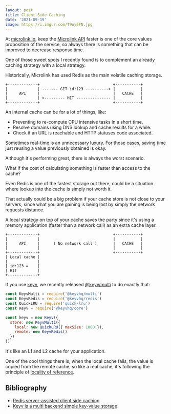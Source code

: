 ```yaml
---
layout: post
title: Client-Side Caching
date: '2021-09-19'
image: https://i.imgur.com/T9oy6FN.jpg
---
```


At [microlink.io](https://microlink.io), keep the [Microlink API](https://api.microlink.io) faster is one of the core values proposition of the service, so always there is something that can be improved to decrease response time.

One of those sweet spots I recently found is to complement an already caching strategy with a local strategy.

Historically, Microlink has used Redis as the main volatile caching storage.

```
+-------------+                                +-----------+
|             | ------- GET id:123 ----------> |           |
|     API     |                                |   CACHE   |
|             | <--------- HIT --------------- |           |
+-------------+                                +-----------+
```

An internal cache can be for a lot of things, like:

- Preventing to re-compute CPU intensive tasks in a short time.
- Resolve domains using DNS lookup and cache results for a while.
- Check if an URL is reachable and HTTP statuses code associated.

Sometimes real-time is an unnecessary luxury. For those cases, saving time just reusing a value previously obtained is okay.

Although it's performing great, there is always the worst scenario.

What if the cost of calculating something is faster than access to the cache?

Even Redis is one of the fastest storage out there, could be a situation where lookup into the cache is simply not worth it.

That actually could be a big problem if your cache store is not close to your servers, since what you are gaining is being lost by simply the network requests distance.

A local strategy on top of your cache saves the party since it's using a memory application (faster than a network call) as an extra cache layer.

```
+-------------+                                +-----------+
|             |                                |           |
|     API     |      ( No network call )       |   CACHE   |
|             |                                |           |
+-------------+                                +-----------+
| Local cache |
|             |
| id:123 =    |
| HIT         |
+-------------+
```

If you use [keyv](https://keyv.js.org), we recently released [@keyv/multi](https://github.com/microlinkhq/keyv/tree/master/packages/multi) to do exactly that:

```js
const KeyvMulti = require('@keyvhq/multi')
const KeyvRedis = require('@keyvhq/redis')
const QuickLRU = require('quick-lru')
const Keyv = require('@keyvhq/core')

const keyv = new Keyv({
  store: new KeyvMulti({
    local: new QuickLRU({ maxSize: 1000 }),
    remote: new KeyvRedis()
  })
})
```

It's like an L1 and L2 cache for your application. 

One of the cool things there is, when the local cache fails, the value is copied from the remote cache, so like a real cache, it's following the principle of [locality of reference](https://en.wikipedia.org/wiki/Locality_of_reference).

## Bibliography

- [Redis server-assisted client side caching](https://redis.io/topics/client-side-caching)
- [Keyv is a multi backend simple key-value storage](https://keyv.js.org)
